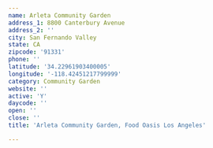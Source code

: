 ```yaml
---
name: Arleta Community Garden
address_1: 8800 Canterbury Avenue
address_2: ''
city: San Fernando Valley
state: CA
zipcode: '91331'
phone: ''
latitude: '34.22961903400005'
longitude: '-118.42451217799999'
category: Community Garden
website: ''
active: 'Y'
daycode: ''
open: ''
close: ''
title: 'Arleta Community Garden, Food Oasis Los Angeles'

---
```

